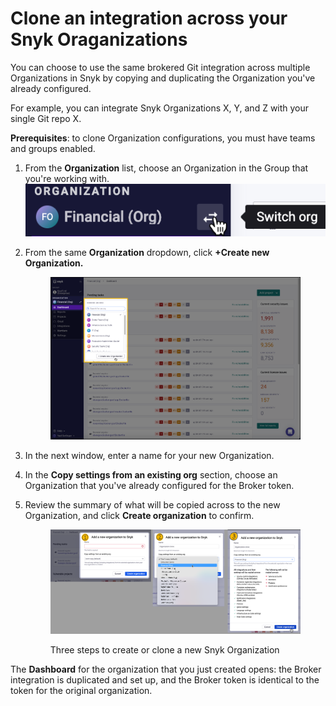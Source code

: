 # Clone an integration across your Snyk Oraganizations

You can choose to use the same brokered Git integration across multiple Organizations in Snyk by copying and duplicating the Organization you've already configured.

For example, you can integrate Snyk Organizations X, Y, and Z with your single Git repo X.

**Prerequisites**: to clone Organization configurations, you must have teams and groups enabled.

1. From the **Organization** list, choose an Organization in the Group that you're working with.\
   <img src="../../.gitbook/assets/switch_org_02oct2022.png" alt="" data-size="original">
2.  From the same **Organization** dropdown, click **+Create new Organization.**

    <figure><img src="../../.gitbook/assets/clone-organization1_02oct2022.png" alt=""><figcaption></figcaption></figure>
3. In the next window, enter a name for your new Organization.
4. In the **Copy settings from an existing org** section, choose an Organization that you've already configured for the Broker token.
5.  Review the summary of what will be copied across to the new Organization, and click **Create organization** to confirm.

    <figure><img src="../../.gitbook/assets/clone-org-3screens_02oct2022.png" alt=""><figcaption><p>Three steps to create or clone a new Snyk Organization</p></figcaption></figure>

The **Dashboard** for the organization that you just created opens: the Broker integration is duplicated and set up, and the Broker token is identical to the token for the original organization.
